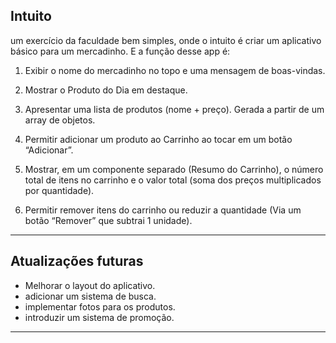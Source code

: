 ## Intuito

um exercício da faculdade bem simples, onde o intuito é criar um aplicativo básico para um mercadinho. E a função desse app é:

1. Exibir o nome do mercadinho no topo e uma mensagem de boas-vindas.

2. Mostrar o Produto do Dia em destaque.

3. Apresentar uma lista de produtos (nome + preço). Gerada a partir de um array de objetos.

4. Permitir adicionar um produto ao Carrinho ao tocar em um botão “Adicionar”.

5. Mostrar, em um componente separado (Resumo do Carrinho), o número total de itens no carrinho e o valor total (soma dos preços multiplicados por quantidade).

6. Permitir remover itens do carrinho ou reduzir a quantidade (Via um botão “Remover” que subtrai 1 unidade).
---
## Atualizações futuras

- Melhorar o layout do aplicativo.
- adicionar um sistema de busca.
- implementar fotos para os produtos.
- introduzir um sistema de promoção.

---
